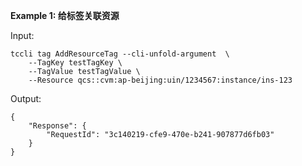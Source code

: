 **Example 1: 给标签关联资源**



Input: 

```
tccli tag AddResourceTag --cli-unfold-argument  \
    --TagKey testTagKey \
    --TagValue testTagValue \
    --Resource qcs::cvm:ap-beijing:uin/1234567:instance/ins-123
```

Output: 
```
{
    "Response": {
        "RequestId": "3c140219-cfe9-470e-b241-907877d6fb03"
    }
}
```


